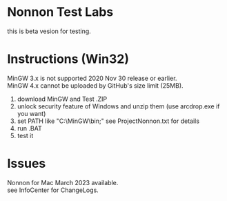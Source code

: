 # Nonnon Test Labs

this is beta vesion for testing.<br>

# Instructions (Win32)

MinGW 3.x is not supported 2020 Nov 30 release or earlier.<br>
MinGW 4.x cannot be uploaded by GitHub's size limit (25MB).<br>

1. download MinGW and Test .ZIP<br>
2. unlock security feature of Windows and unzip them (use arcdrop.exe if you want)<br>
3. set PATH like "C:\MinGW\bin;" see ProjectNonnon.txt for details<br>
4. run .BAT<br>
5. test it<br>

# Issues

Nonnon for Mac March 2023 available.<br>
see InfoCenter for ChangeLogs.<br>
